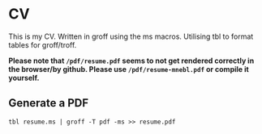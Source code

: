 # CV

This is my CV. Written in groff using the ms macros.
Utilising tbl to format tables for groff/troff.

**Please note that `/pdf/resume.pdf` seems to not get rendered correctly in the browser/by github. Please use `/pdf/resume-mnebl.pdf` or compile it yourself.**

## Generate a PDF

```tbl resume.ms | groff -T pdf -ms >> resume.pdf```

